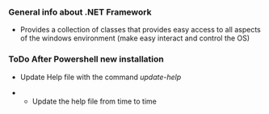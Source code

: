 ### General info about .NET Framework

- Provides a collection of classes that provides easy access to all aspects of the windows environment (make easy interact and control the OS)



### ToDo After Powershell new installation

- Update Help file with the command *update-help* 

- - Update the help file from time to time
